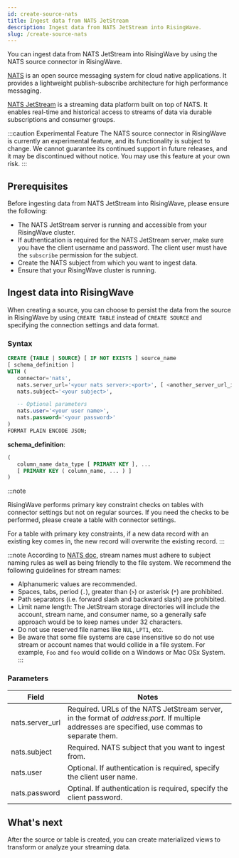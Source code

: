 ```yaml
---
id: create-source-nats
title: Ingest data from NATS JetStream
description: Ingest data from NATS JetStream into RisingWave.
slug: /create-source-nats
---
```

<head>
  <link rel="canonical" href="https://docs.risingwave.com/docs/current/create-source-nats/" />
</head>

You can ingest data from NATS JetStream into RisingWave by using the NATS source connector in RisingWave.

[NATS](https://nats.io/) is an open source messaging system for cloud native applications. It provides a lightweight publish-subscribe architecture for high performance messaging.

[NATS JetStream](https://docs.nats.io/nats-concepts/jetstream) is a streaming data platform built on top of NATS. It enables real-time and historical access to streams of data via durable subscriptions and consumer groups.

:::caution Experimental Feature
The NATS source connector in RisingWave is currently an experimental feature, and its functionality is subject to change. We cannot guarantee its continued support in future releases, and it may be discontinued without notice. You may use this feature at your own risk.
:::

## Prerequisites

Before ingesting data from NATS JetStream into RisingWave, please ensure the following:

- The NATS JetStream server is running and accessible from your RisingWave cluster.
- If authentication is required for the NATS JetStream server, make sure you have the client username and password. The client user must have the `subscribe` permission for the subject.
- Create the NATS subject from which you want to ingest data.
- Ensure that your RisingWave cluster is running.

## Ingest data into RisingWave

When creating a source, you can choose to persist the data from the source in RisingWave by using `CREATE TABLE` instead of `CREATE SOURCE` and specifying the connection settings and data format.

### Syntax

```sql
CREATE {TABLE | SOURCE} [ IF NOT EXISTS ] source_name 
[ schema_definition ]
WITH (
   connector='nats',
   nats.server_url='<your nats server>:<port>', [ <another_server_url_if_available>, ...]
   nats.subject='<your subject>',

   -- Optional parameters
   nats.user='<your user name>',
   nats.password='<your password>'
)
FORMAT PLAIN ENCODE JSON;
```

**schema_definition**:

```sql
(
   column_name data_type [ PRIMARY KEY ], ...
   [ PRIMARY KEY ( column_name, ... ) ]
)
```

:::note

RisingWave performs primary key constraint checks on tables with connector settings but not on regular sources. If you need the checks to be performed, please create a table with connector settings.

For a table with primary key constraints, if a new data record with an existing key comes in, the new record will overwrite the existing record.
:::

:::note
According to [NATS doc](https://docs.nats.io/running-a-nats-service/nats_admin/jetstream_admin/naming), stream names must adhere to subject naming rules as well as being friendly to the file system. We recommend the following guidelines for stream names:

* Alphanumeric values are recommended.
* Spaces, tabs, period (`.`), greater than (`>`) or asterisk (`*`) are prohibited.
* Path separators (i.e. forward slash and backward slash) are prohibited.
* Limit name length: The JetStream storage directories will include the account, stream name, and consumer name, so a generally safe approach would be to keep names under 32 characters.
* Do not use reserved file names like `NUL`, `LPT1`, etc.
* Be aware that some file systems are case insensitive so do not use stream or account names that would collide in a file system. For example, `Foo` and `foo` would collide on a Windows or Mac OSx System.
:::

### Parameters

|Field|Notes|
|---|---|
|nats.server_url| Required. URLs of the NATS JetStream server, in the format of *address*:*port*. If multiple addresses are specified, use commas to separate them.|
|nats.subject| Required. NATS subject that you want to ingest from.|
|nats.user| Optional. If authentication is required, specify the client user name.|
|nats.password| Optinal. If authentication is required, specify the client password.|

## What's next

After the source or table is created, you can create materialized views to transform or analyze your streaming data.
